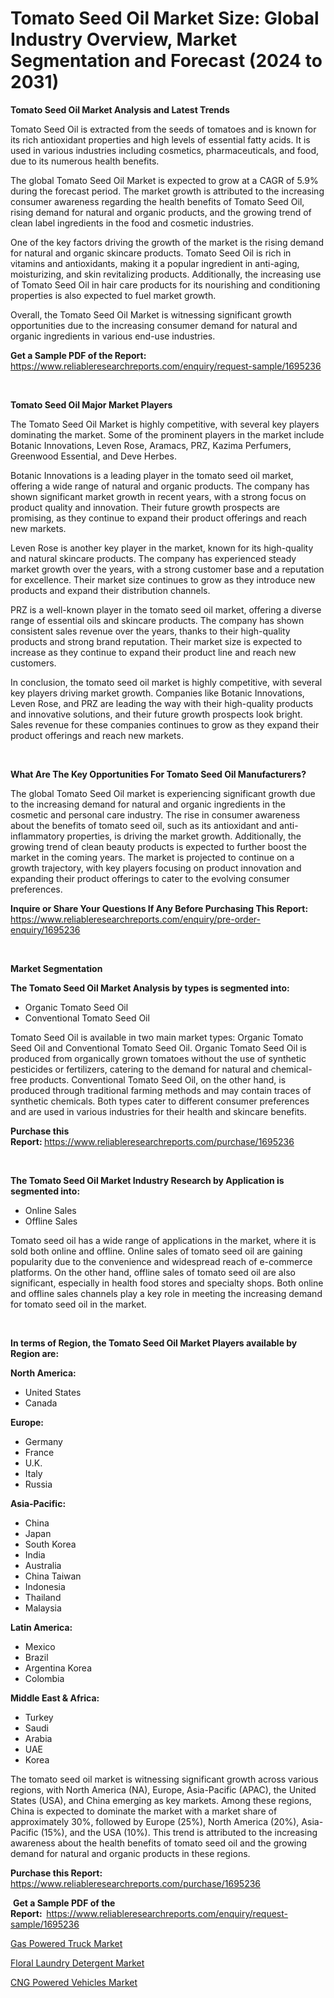 <p><h1>Tomato Seed Oil Market Size: Global Industry Overview, Market Segmentation and Forecast (2024 to 2031)</h1></p><p><strong>Tomato Seed Oil Market Analysis and Latest Trends</strong></p>
<p><p>Tomato Seed Oil is extracted from the seeds of tomatoes and is known for its rich antioxidant properties and high levels of essential fatty acids. It is used in various industries including cosmetics, pharmaceuticals, and food, due to its numerous health benefits.</p><p>The global Tomato Seed Oil Market is expected to grow at a CAGR of 5.9% during the forecast period. The market growth is attributed to the increasing consumer awareness regarding the health benefits of Tomato Seed Oil, rising demand for natural and organic products, and the growing trend of clean label ingredients in the food and cosmetic industries.</p><p>One of the key factors driving the growth of the market is the rising demand for natural and organic skincare products. Tomato Seed Oil is rich in vitamins and antioxidants, making it a popular ingredient in anti-aging, moisturizing, and skin revitalizing products. Additionally, the increasing use of Tomato Seed Oil in hair care products for its nourishing and conditioning properties is also expected to fuel market growth.</p><p>Overall, the Tomato Seed Oil Market is witnessing significant growth opportunities due to the increasing consumer demand for natural and organic ingredients in various end-use industries.</p></p>
<p><strong>Get a Sample PDF of the Report:&nbsp;</strong> <a href="https://www.reliableresearchreports.com/enquiry/request-sample/1695236">https://www.reliableresearchreports.com/enquiry/request-sample/1695236</a></p>
<p>&nbsp;</p>
<p><strong>Tomato Seed Oil Major Market Players</strong></p>
<p><p>The Tomato Seed Oil Market is highly competitive, with several key players dominating the market. Some of the prominent players in the market include Botanic Innovations, Leven Rose, Aramacs, PRZ, Kazima Perfumers, Greenwood Essential, and Deve Herbes.</p><p>Botanic Innovations is a leading player in the tomato seed oil market, offering a wide range of natural and organic products. The company has shown significant market growth in recent years, with a strong focus on product quality and innovation. Their future growth prospects are promising, as they continue to expand their product offerings and reach new markets.</p><p>Leven Rose is another key player in the market, known for its high-quality and natural skincare products. The company has experienced steady market growth over the years, with a strong customer base and a reputation for excellence. Their market size continues to grow as they introduce new products and expand their distribution channels.</p><p>PRZ is a well-known player in the tomato seed oil market, offering a diverse range of essential oils and skincare products. The company has shown consistent sales revenue over the years, thanks to their high-quality products and strong brand reputation. Their market size is expected to increase as they continue to expand their product line and reach new customers.</p><p>In conclusion, the tomato seed oil market is highly competitive, with several key players driving market growth. Companies like Botanic Innovations, Leven Rose, and PRZ are leading the way with their high-quality products and innovative solutions, and their future growth prospects look bright. Sales revenue for these companies continues to grow as they expand their product offerings and reach new markets.</p></p>
<p>&nbsp;</p>
<p><strong>What Are The Key Opportunities For Tomato Seed Oil Manufacturers?</strong></p>
<p><p>The global Tomato Seed Oil market is experiencing significant growth due to the increasing demand for natural and organic ingredients in the cosmetic and personal care industry. The rise in consumer awareness about the benefits of tomato seed oil, such as its antioxidant and anti-inflammatory properties, is driving the market growth. Additionally, the growing trend of clean beauty products is expected to further boost the market in the coming years. The market is projected to continue on a growth trajectory, with key players focusing on product innovation and expanding their product offerings to cater to the evolving consumer preferences.</p></p>
<p><strong>Inquire or Share Your Questions If Any Before Purchasing This Report:</strong> <a href="https://www.reliableresearchreports.com/enquiry/pre-order-enquiry/1695236">https://www.reliableresearchreports.com/enquiry/pre-order-enquiry/1695236</a></p>
<p>&nbsp;</p>
<p><strong>Market Segmentation</strong></p>
<p><strong>The Tomato Seed Oil Market Analysis by types is segmented into:</strong></p>
<p><ul><li>Organic Tomato Seed Oil</li><li>Conventional Tomato Seed Oil</li></ul></p>
<p><p>Tomato Seed Oil is available in two main market types: Organic Tomato Seed Oil and Conventional Tomato Seed Oil. Organic Tomato Seed Oil is produced from organically grown tomatoes without the use of synthetic pesticides or fertilizers, catering to the demand for natural and chemical-free products. Conventional Tomato Seed Oil, on the other hand, is produced through traditional farming methods and may contain traces of synthetic chemicals. Both types cater to different consumer preferences and are used in various industries for their health and skincare benefits.</p></p>
<p><strong>Purchase this Report:&nbsp;</strong><a href="https://www.reliableresearchreports.com/purchase/1695236">https://www.reliableresearchreports.com/purchase/1695236</a></p>
<p>&nbsp;</p>
<p><strong>The Tomato Seed Oil Market Industry Research by Application is segmented into:</strong></p>
<p><ul><li>Online Sales</li><li>Offline Sales</li></ul></p>
<p><p>Tomato seed oil has a wide range of applications in the market, where it is sold both online and offline. Online sales of tomato seed oil are gaining popularity due to the convenience and widespread reach of e-commerce platforms. On the other hand, offline sales of tomato seed oil are also significant, especially in health food stores and specialty shops. Both online and offline sales channels play a key role in meeting the increasing demand for tomato seed oil in the market.</p></p>
<p>&nbsp;</p>
<p><strong>In terms of Region, the Tomato Seed Oil Market Players available by Region are:</strong></p>
<p>
    <p> <strong> North America: </strong>
        <ul>
            <li>United States</li>
            <li>Canada</li>
        </ul>
        </p> 
    <p> <strong> Europe: </strong>
        <ul>
            <li>Germany</li>
            <li>France</li>
            <li>U.K.</li>
            <li>Italy</li>
            <li>Russia</li>
        </ul>
        </p> 
    <p> <strong> Asia-Pacific: </strong>
        <ul>
            <li>China</li>
            <li>Japan</li>
            <li>South Korea</li>
            <li>India</li>
            <li>Australia</li>
            <li>China Taiwan</li>
            <li>Indonesia</li>
            <li>Thailand</li>
            <li>Malaysia</li>
        </ul>
        </p> 
    <p> <strong> Latin America: </strong>
        <ul>
            <li>Mexico</li>
            <li>Brazil</li>
            <li>Argentina Korea</li>
            <li>Colombia</li>
        </ul>
        </p> 
    <p> <strong> Middle East & Africa: </strong>
        <ul>
            <li>Turkey</li>
            <li>Saudi</li>
            <li>Arabia</li>
            <li>UAE</li>
            <li>Korea</li>
        </ul>
    </p>
    </p>
<p><p>The tomato seed oil market is witnessing significant growth across various regions, with North America (NA), Europe, Asia-Pacific (APAC), the United States (USA), and China emerging as key markets. Among these regions, China is expected to dominate the market with a market share of approximately 30%, followed by Europe (25%), North America (20%), Asia-Pacific (15%), and the USA (10%). This trend is attributed to the increasing awareness about the health benefits of tomato seed oil and the growing demand for natural and organic products in these regions.</p></p>
<p><strong>Purchase this Report: </strong><a href="https://www.reliableresearchreports.com/purchase/1695236">https://www.reliableresearchreports.com/purchase/1695236</a></p>
<p>&nbsp;<strong>Get a Sample PDF of the Report:&nbsp;&nbsp;</strong><a href="https://www.reliableresearchreports.com/enquiry/request-sample/1695236">https://www.reliableresearchreports.com/enquiry/request-sample/1695236</a></p>
<p><strong></strong></p>
<p><p><a href="https://florentine-yuzu-f42.notion.site/Gas-Powered-Truck-Market-Analysis-and-Market-Size-Global-Industry-Overview-Market-Segmentation-and-26da3165d57240728e41de045536e407">Gas Powered Truck Market</a></p><p><a href="https://github.com/provorikovar/Market-Research-Report-List-3/blob/main/floral-laundry-detergent-market.md">Floral Laundry Detergent Market</a></p><p><a href="https://fuschia-pecorino-a6d.notion.site/CNG-Powered-Vehicles-Market-Centers-on-Aspects-such-as-Market-Growth-Market-Share-Market-Opportuni-ac3689454ab74b0dafb2236aa54a16a9">CNG Powered Vehicles Market</a></p></p>